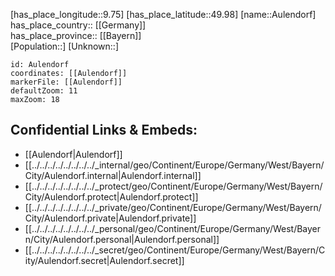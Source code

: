 ﻿---
location: [49.98,9.75] 
mapzoom: [7,12] 
mapmarker: city 
type: City
tags:
- geo/City


SpocWebEntityId: 28931
isDeleted: false
confidential: public

---
[has_place_longitude::9.75] 
[has_place_latitude::49.98] 
[name::Aulendorf] 
has_place_country:: [[Germany]]  
has_place_province:: [[Bayern]]  
[Population::] 
[Unknown::] 


```leaflet
id: Aulendorf
coordinates: [[Aulendorf]] 
markerFile: [[Aulendorf]] 
defaultZoom: 11 
maxZoom: 18
```


## Confidential Links & Embeds: 
- [[Aulendorf|Aulendorf]]  
- [[../../../../../../../../_internal/geo/Continent/Europe/Germany/West/Bayern/City/Aulendorf.internal|Aulendorf.internal]] 
- [[../../../../../../../../_protect/geo/Continent/Europe/Germany/West/Bayern/City/Aulendorf.protect|Aulendorf.protect]] 
- [[../../../../../../../../_private/geo/Continent/Europe/Germany/West/Bayern/City/Aulendorf.private|Aulendorf.private]] 
- [[../../../../../../../../_personal/geo/Continent/Europe/Germany/West/Bayern/City/Aulendorf.personal|Aulendorf.personal]] 
- [[../../../../../../../../_secret/geo/Continent/Europe/Germany/West/Bayern/City/Aulendorf.secret|Aulendorf.secret]] 
